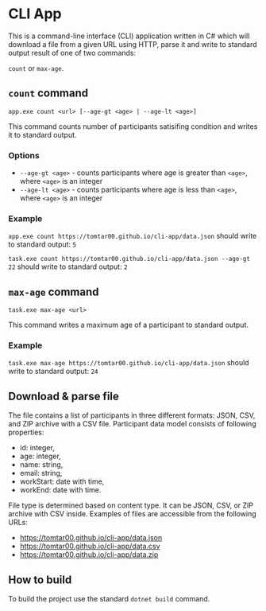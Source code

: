 # CLI App

This is a command-line interface (CLI) application written in C# which will download a file from a given URL using HTTP, parse it and write to standard output result of one of two commands:

`count` or `max-age`.

## `count` command

`app.exe count <url> [--age-gt <age> | --age-lt <age>]`

This command counts number of participants satisifing condition and writes it to standard output.

### Options

- `--age-gt <age>` - counts participants where age is greater than `<age>`, where `<age>` is an integer
- `--age-lt <age>` - counts participants where age is less than `<age>`, where `<age>` is an integer

### Example

`app.exe count https://tomtar00.github.io/cli-app/data.json`
should write to standard output: `5`

`task.exe count https://tomtar00.github.io/cli-app/data.json --age-gt 22`
should write to standard output: `2`

## `max-age` command

`task.exe max-age <url>`

This command writes a maximum age of a participant to standard output.

### Example

`task.exe max-age https://tomtar00.github.io/cli-app/data.json`
should write to standard output: `24`

## Download & parse file

The file contains a list of participants in three different formats: JSON, CSV, and ZIP archive with a CSV file. Participant data model consists of following properties:

- id: integer,
- age: integer,
- name: string,
- email: string,
- workStart: date with time,
- workEnd: date with time.

File type is determined based on content type. It can be JSON, CSV, or ZIP archive with CSV inside. Examples of files are accessible from the following URLs:

- https://tomtar00.github.io/cli-app/data.json
- https://tomtar00.github.io/cli-app/data.csv
- https://tomtar00.github.io/cli-app/data.zip

## How to build

To build the project use the standard `dotnet build` command.
